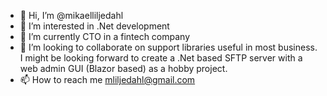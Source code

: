 - 👋 Hi, I’m @mikaelliljedahl
- 👀 I’m interested in .Net development
- 🌱 I’m currently CTO in a fintech company
- 💞️ I’m looking to collaborate on support libraries useful in most business. I might be looking forward to create a .Net based SFTP server with a web admin GUI (Blazor based) as a hobby project.
- 📫 How to reach me mliljedahl@gmail.com

<!---
mikaelliljedahl/mikaelliljedahl is a ✨ special ✨ repository because its `README.md` (this file) appears on your GitHub profile.
You can click the Preview link to take a look at your changes.
--->
